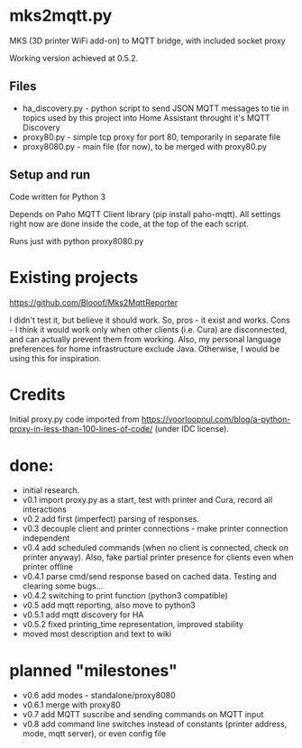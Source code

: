 # mks2mqtt.py
MKS (3D printer WiFi add-on) to MQTT bridge, with included socket proxy

Working version achieved at 0.5.2.

## Files
- ha_discovery.py - python script to send JSON MQTT messages to tie in topics used by this project into Home Assistant throught it's MQTT Discovery
- proxy80.py - simple tcp proxy for port 80, temporarily in separate file
- proxy8080.py - main file (for now), to be merged with proxy80.py 

## Setup and run
Code written for Python 3 

Depends on Paho MQTT Client library (pip install paho-mqtt). All settings right now are done inside the code, at the top of the each script.

Runs just with python proxy8080.py

# Existing projects
https://github.com/Blooof/Mks2MqttReporter 

I didn't test it, but believe it should work. So, pros - it exist and works. Cons - I think it would work only when other clients (i.e. Cura) are disconnected, 
and can actually prevent them from working. Also, my personal language preferences for home infrastructure exclude Java. Otherwise, I would be using this for inspiration.

# Credits
Initial proxy.py code imported from https://voorloopnul.com/blog/a-python-proxy-in-less-than-100-lines-of-code/ (under IDC license).

# done:
- initial research.
- v0.1 import proxy.py as a start, test with printer and Cura, record all interactions
- v0.2 add first (imperfect) parsing of responses.
- v0.3 decouple client and printer connections - make printer connection independent
- v0.4 add scheduled commands (when no client is connected, check on printer anyway). Also, fake partial printer presence for clients even when printer offline
- v0.4.1 parse cmd/send response based on cached data. Testing and clearing some bugs...
- v0.4.2 switching to print function (python3 compatible)
- v0.5 add mqtt reporting, also move to python3
- v0.5.1 add mqtt discovery for HA
- v0.5.2 fixed printing_time representation, improved stability
- moved most description and text to wiki

# planned "milestones"
- v0.6 add modes - standalone/proxy8080
- v0.6.1 merge with proxy80
- v0.7 add MQTT suscribe and sending commands on MQTT input
- v0.8 add command line switches instead of constants (printer address, mode, mqtt server), or even config file
